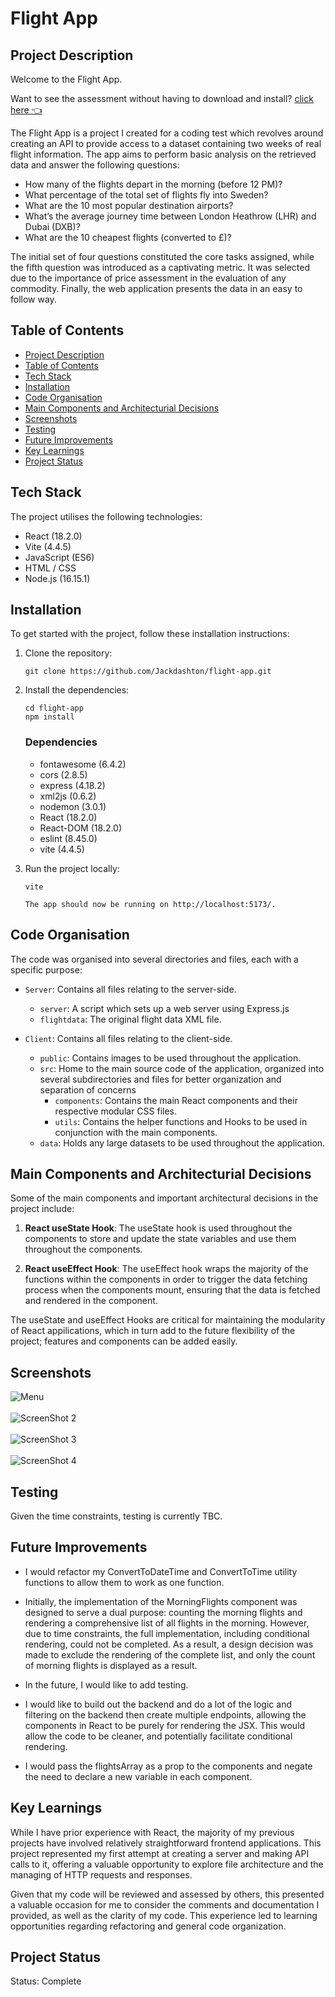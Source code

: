 # Flight App

## Project Description

Welcome to the Flight App. 

Want to see the assessment without having to download and install? [click here 👈]((https://flight-app.jackashton.dev/))

The Flight App is a project I created for a coding test which revolves around creating an API to provide access to a dataset containing two weeks of real flight information. The app aims to perform basic analysis on the retrieved data and answer the following questions:

*	How many of the flights depart in the morning (before 12 PM)? 
*	What percentage of the total set of flights fly into Sweden? 
*	What are the 10 most popular destination airports? 
*	What’s the average journey time between London Heathrow (LHR) and Dubai (DXB)?
*	What are the 10 cheapest flights (converted to £)?

The initial set of four questions constituted the core tasks assigned, while the fifth question was introduced as a captivating metric. It was selected due to the importance of price assessment in the evaluation of any commodity.
Finally, the web application presents the data in an easy to follow way. 


## Table of Contents

* [Project Description](#project-description)
* [Table of Contents](#table-of-contents)
* [Tech Stack](#tech-stack)
* [Installation](#installation)
* [Code Organisation](#code-organisation)
* [Main Components and Architecturial Decisions](#main-components-and-architecturial-decisions)
* [Screenshots](#screenshots)
* [Testing](#testing)
* [Future Improvements](#future-improvements)
* [Key Learnings](#key-learnings)
* [Project Status](#project-status)

## Tech Stack

The project utilises the following technologies:

- React (18.2.0)
- Vite (4.4.5)
- JavaScript (ES6)
- HTML / CSS
- Node.js (16.15.1)

## Installation 

To get started with the project, follow these installation instructions:

1. Clone the repository:

   ```
   git clone https://github.com/Jackdashton/flight-app.git
   ```

2. Install the dependencies:

   ```
   cd flight-app
   npm install
   ```
   ### Dependencies
   * fontawesome (6.4.2)
   * cors (2.8.5)
   * express (4.18.2)
   * xml2js (0.6.2)
   * nodemon (3.0.1)
   * React (18.2.0)
   * React-DOM (18.2.0)
   * eslint (8.45.0)
   * vite (4.4.5)

3. Run the project locally:

   ```
   vite

   The app should now be running on http://localhost:5173/.
   ```


## Code Organisation

The code was organised into several directories and files, each with a specific purpose:

- `Server`: Contains all files relating to the server-side. 
  
   - `server`: A script which sets up a web server using Express.js
   - `flightdata`: The original flight data XML file.
     
- `Client`: Contains all files relating to the client-side. 
  
   - `public`: Contains images to be used throughout the application. 
   - `src`: Home to the main source code of the application, organized into several subdirectories and files for better organization and separation of concerns
       - `components`: Contains the main React components and their respective modular CSS files.
       - `utils`: Contains the helper functions and Hooks to be used in conjunction with the main components. 
   - `data`: Holds any large datasets to be used throughout the application. 




## Main Components and Architecturial Decisions
Some of the main components and important architectural decisions in the project include:

1. **React useState Hook**: The useState hook is used throughout the components to store and update the state variables and use them throughout the components. 
   
2. **React useEffect Hook**: The useEffect hook wraps the majority of the functions within the components in order to trigger the data fetching process when the components mount, ensuring that the data is fetched and rendered in the component.

The useState and useEffect Hooks are critical for maintaining the modularity of React appilications, which in turn add to the future flexibility of the project; features and components can be added easily. 

## Screenshots
![Menu](https://github.com/Jackdashton/flight-app/assets/122602433/1a023533-867f-4535-a016-1108936ed769 )
<br />
<br />
![ScreenShot 2](https://github.com/Jackdashton/flight-app/assets/122602433/f31ce8f5-1293-44e2-99c3-6a78a290d326)
<br />
<br />
![ScreenShot 3](https://github.com/Jackdashton/flight-app/assets/122602433/4b537ca7-816e-4810-8f5a-5fcd338430c8)
<br />
<br />
![ScreenShot 4](https://github.com/Jackdashton/flight-app/assets/122602433/b4f6f8cf-2f7a-4a6c-afc1-59f5cf71859a)

## Testing
Given the time constraints, testing is currently TBC. 

## Future Improvements

* I would refactor my ConvertToDateTime and ConvertToTime utility functions to allow them to work as one function.
  
* Initially, the implementation of the MorningFlights component was designed to serve a dual purpose: counting the morning flights and rendering a comprehensive list of all flights in the morning. However, due to time constraints, the full implementation, including conditional rendering, could not be completed. As a result, a design decision was made to exclude the rendering of the complete list, and only the count of morning flights is displayed as a result.
  
* In the future, I would like to add testing.
  
* I would like to build out the backend and do a lot of the logic and filtering on the backend then create multiple endpoints, allowing the components in React to be purely for rendering the JSX. This would allow the code to be cleaner, and potentially facilitate conditional rendering.
  
* I would pass the flightsArray as a prop to the components and negate the need to declare a new variable in each component. 

## Key Learnings 

While I have prior experience with React, the majority of my previous projects have involved relatively straightforward frontend applications. This project represented my first attempt at creating a server and making API calls to it, offering a valuable opportunity to explore file architecture and the managing of HTTP requests and responses.

Given that my code will be reviewed and assessed by others, this presented a valuable occasion for me to consider the comments and documentation I provided, as well as the clarity of my code. This experience led to learning opportunities regarding refactoring and general code organization.

## Project Status
Status: Complete
